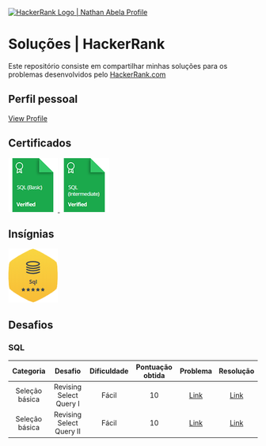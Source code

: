 <p align="left">
    <a href="https://www.hackerrank.com/diegomcs">
        <img alt="HackerRank Logo | Nathan Abela Profile" src="https://hrcdn.net/fcore/assets/brand/typemark_60x200-7435b42d20.svg" >
    </a>

# Soluções | HackerRank

Este repositório consiste em compartilhar minhas soluções para os problemas desenvolvidos pelo <a href="https://www.hackerrank.com"> HackerRank.com </a>

<!--<img alt="GitHub last commit" src="https://img.shields.io/github/last-commit/diegomcs/HackerRank?style=plastic">-->


## Perfil pessoal

[View Profile](https://www.hackerrank.com/diegomcs)

## Certificados

<a href="https://www.hackerrank.com/certificates/e131cfe700a6">
    <img src="Certificados/sql_basico.png" alt="SQL (Certificado - SQL básico"/>
</a>
<a href="https://www.hackerrank.com/certificates/bcf939210d0b">
    <img src="Certificados/sql_intermediario.png" alt="Certificado - SQL intermediário"/>
</a>

## Insígnias

![SQL](/Insignias/sql.png)

## Desafios

### SQL

| Categoria | Desafio | Dificuldade | Pontuação obtida | Problema | Resolução |
| :-: | :-: | :-: | :-: | :-: | :-: |
| Seleção básica | Revising Select Query I | Fácil | 10 | [Link](https://www.hackerrank.com/challenges/revising-the-select-query/problem) | [Link](https://www.hackerrank.com/challenges/revising-the-select-query/submissions/code/244350597) |
| Seleção básica | Revising Select Query II | Fácil | 10 | [Link](https://www.hackerrank.com/challenges/revising-the-select-query-2/problem) | [Link](https://www.hackerrank.com/challenges/revising-the-select-query-2/submissions/code/244350699) |
